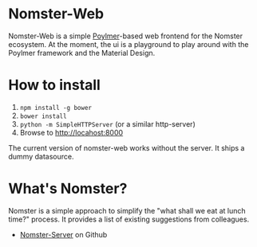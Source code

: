Nomster-Web
=
Nomster-Web is a simple [Poylmer](http://polymer-project.org)-based web frontend for the Nomster ecosystem. At the moment, the ui is a playground to play around with the Poylmer framework and the Material Design.

How to install
=
1. `npm install -g bower`
2. `bower install`
3. `python -m SimpleHTTPServer` (or a similar http-server) 
4. Browse to [http://locahost:8000](http://locahost:8000)

The current version of nomster-web works without the server. It ships a dummy datasource.

What's Nomster?
==
Nomster is a simple approach to simplify the "what shall we eat at lunch time?" process. It provides a list of existing suggestions from colleagues.

* [Nomster-Server](https://github.com/Skare69/Nomster) on Github
